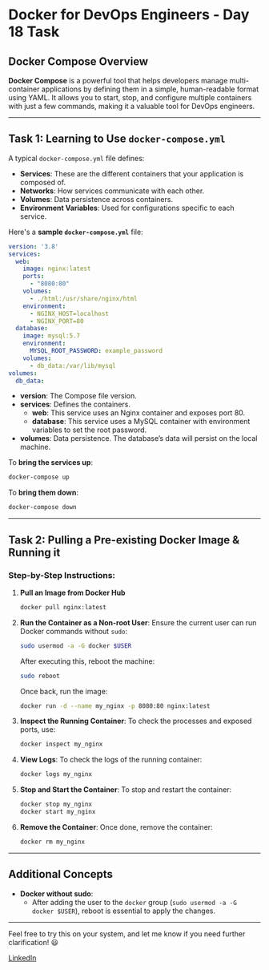 
# Docker for DevOps Engineers - Day 18 Task

## Docker Compose Overview

**Docker Compose** is a powerful tool that helps developers manage multi-container applications by defining them in a simple, human-readable format using YAML. It allows you to start, stop, and configure multiple containers with just a few commands, making it a valuable tool for DevOps engineers.

---

## Task 1: Learning to Use `docker-compose.yml`

A typical `docker-compose.yml` file defines:
- **Services**: These are the different containers that your application is composed of.
- **Networks**: How services communicate with each other.
- **Volumes**: Data persistence across containers.
- **Environment Variables**: Used for configurations specific to each service.

Here's a **sample `docker-compose.yml`** file:

```yaml
version: '3.8'
services:
  web:
    image: nginx:latest
    ports:
      - "8080:80"
    volumes:
      - ./html:/usr/share/nginx/html
    environment:
      - NGINX_HOST=localhost
      - NGINX_PORT=80
  database:
    image: mysql:5.7
    environment:
      MYSQL_ROOT_PASSWORD: example_password
    volumes:
      - db_data:/var/lib/mysql
volumes:
  db_data:
```

- **version**: The Compose file version.
- **services**: Defines the containers.
  - **web**: This service uses an Nginx container and exposes port 80.
  - **database**: This service uses a MySQL container with environment variables to set the root password.
- **volumes**: Data persistence. The database’s data will persist on the local machine.

To **bring the services up**:
```bash
docker-compose up
```

To **bring them down**:
```bash
docker-compose down
```

---

## Task 2: Pulling a Pre-existing Docker Image & Running it

### Step-by-Step Instructions:

1. **Pull an Image from Docker Hub**
   ```bash
   docker pull nginx:latest
   ```

2. **Run the Container as a Non-root User**:
   Ensure the current user can run Docker commands without `sudo`:
   ```bash
   sudo usermod -a -G docker $USER
   ```
   After executing this, reboot the machine:
   ```bash
   sudo reboot
   ```

   Once back, run the image:
   ```bash
   docker run -d --name my_nginx -p 8080:80 nginx:latest
   ```

3. **Inspect the Running Container**:
   To check the processes and exposed ports, use:
   ```bash
   docker inspect my_nginx
   ```

4. **View Logs**:
   To check the logs of the running container:
   ```bash
   docker logs my_nginx
   ```

5. **Stop and Start the Container**:
   To stop and restart the container:
   ```bash
   docker stop my_nginx
   docker start my_nginx
   ```

6. **Remove the Container**:
   Once done, remove the container:
   ```bash
   docker rm my_nginx
   ```

---

## Additional Concepts

- **Docker without sudo**:
  - After adding the user to the `docker` group (`sudo usermod -a -G docker $USER`), reboot is essential to apply the changes.

---

Feel free to try this on your system, and let me know if you need further clarification! 😃

[LinkedIn](https://www.linkedin.com/in/faizan-shaikh-433245194/)